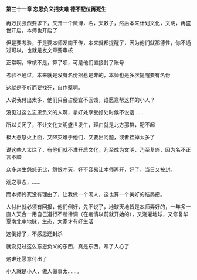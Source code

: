 #### 第三十一章 忘恩负义招灾难 德不配位再死生


再万民强烈要求下，又开一个微博，名，天敕子，然后本来计划文化，文明，再盛世开启，本师也开启了


但是要考验，于是要本师发南王传，本来就都提醒了，因为他们就那德性，你不通过可以，也就是发文章要审核

正常啊，审核不是，算了呗，可是他们直接封了账号

考验不通过，本来就是没有名份招惹是非的，本师也是多次提醒要有名份

这就是不听而要找死，自作孽啊。


人说我付出太多，他们只会占便宜不回馈，谁愿意帮这样的小人？

没见过这么忘恩负义的人啊，拿好处享受好处时候不说话……


所以关闭了，不让文化文明盛世发生，理由就是北方那群，配不起


极大惹怒火上面，又降灾难于他们，又要出问题，或者挂掉太多了

说这些人太烂了，有他们就不准开启文化，乃至成为文明，乃至复兴，因为名不正言不顺

众多众生怨怒无比，怨恨冲天，好不容易让本师再开，好了，当日又被封。


观之事态，……


而本师终究没有理由了，让我做一个闲人，这也算一个美好的结局把。


人付出就必须有回报，他们倒好，先不说了，地球天地皆是本师弄好的，一年多一直人天合一用自己道行不断律调（在疫情以前就开始的），又浇灌地球，又修复华夏南北中地脉，生态，大家才有好生活

这倒好了，不感恩还封杀


就没见过这么忘恩负义的东西，真是东西，寒了人心了

这谁还愿意付出了


小人就是小人，做人做事太……。





